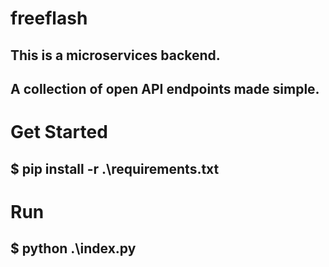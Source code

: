 # freeflash
## This is a microservices backend.
## A collection of open API endpoints made simple.

# Get Started
## $ pip install -r .\requirements.txt

# Run
## $ python .\index.py
